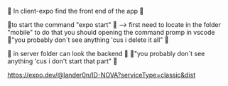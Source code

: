 💬  In client-expo find the front end of the app 💬

👋to start the command "expo start" 👋
-->  first need to locate in the folder "mobile" to do that you should opening the command promp in vscode
 🔭"you probably don´t see anything 'cus i delete it all"  🔭

💬  in server folder can look the backend 💬
 🔭"you probably don´t see anything 'cus i don't start that part"  🔭
 
 
https://expo.dev/@lander0n/ID-NOVA?serviceType=classic&dist
